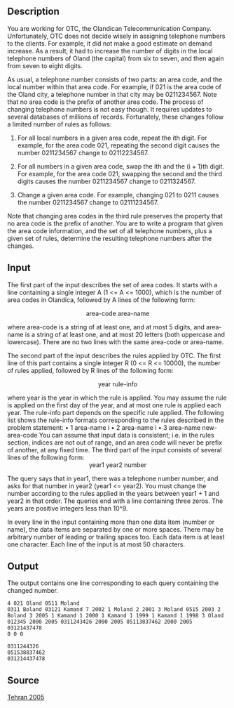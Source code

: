 <h2>Description</h2><p>You are working for OTC, the Olandican Telecommunication Company. Unfortunately, OTC does not decide wisely in assigning telephone numbers to the clients. For example, it did not make a good estimate on demand increase. As a result, it had to increase the number of digits in the local telephone numbers of Oland (the capital) from six to seven, and then again from seven to eight digits.
</p>
As usual, a telephone number consists of two parts: an area code, and the local number within that area code. For example, if 021 is the area code of the Oland city, a telephone number in that city may be 0211234567. Note that no area code is the prefix of another area code. The process of changing telephone numbers is not easy though. It requires updates to several databases of millions of records. Fortunately, these changes follow a limited number of rules as follows:

1. For all local numbers in a given area code, repeat the ith digit. For example, for the area code 021, repeating the second digit causes the number 0211234567 change to 02112234567.

2. For all numbers in a given area code, swap the ith and the (i + 1)th digit. For example, for the area code 021, swapping the second and the third digits causes the number 0211234567 change to 0211324567.

3. Change a given area code. For example, changing 021 to 0211 causes the number 0211234567 change to 02111234567.

Note that changing area codes in the third rule preserves the property that no area code is the prefix of another. You are to write a program that given the area code information, and the set of all telephone numbers, plus a given set of rules, determine the resulting telephone numbers after the changes.<h2>Input</h2><p>The first part of the input describes the set of area codes. It starts with a line containing a single integer A (1 &lt;= A &lt;= 1000), which is the number of area codes in Olandica, followed by A lines of the following form:
</p><center>area-code area-name</center><p>
</p>where area-code is a string of at least one, and at most 5 digits, and area-name is a string of at least one, and at most 20 letters (both uppercase and lowercase). There are no two lines with the same area-code or area-name.

The second part of the input describes the rules applied by OTC. The first line of this part contains a single integer R (0 &lt;= R &lt;= 10000), the number of rules applied, followed by R lines of the following form: 
<center>year rule-info</center><p>
</p>where year is the year in which the rule is applied. You may assume the rule is applied on the first day of the year, and at most one rule is applied each year. The rule-info part depends on the specific rule applied. The following list shows the rule-info formats corresponding to the rules described in the problem statement:
• 1 area-name i
• 2 area-name i
• 3 area-name new-area-code
You can assume that input data is consistent; i.e. in the rules section, indices are not out of range, and an area code will never be prefix of another, at any fixed time. The third part of the input consists of several lines of the following form:
<center>year1 year2 number</center><p>
</p>The query says that in year1, there was a telephone number number, and asks for that number in year2 (year1 &lt;= year2). You must change the number according to the rules applied in the years between year1 + 1 and year2 in that order. The queries end with a line containing three zeros. The years are positive integers less than 10^9.

In every line in the input containing more than one data item (number or name), the data items are separated by one or more spaces. There may be arbitrary number of leading or trailing spaces too. Each data item is at least one character. Each line of the input is at most 50 characters.<h2>Output</h2><p>The output contains one line corresponding to each query containing the changed number.</p><pre><code class="language-input1">4
021 Oland
0511 Moland
0311 Boland
03121 Kamand
7
2002 1 Moland 2
2001 3 Moland 0515
2003 2 Boland 3
2005 1 Kamand 1
2000 1 Kamand 1
1999 1 Kamand 1
1998 3 Oland 012345
2000 2005 0311243426
2000 2005 05113837462
2000 2005 03121437478
0 0 0</code></pre><pre><code class="language-output1">0311244326
051538837462
031214437478</code></pre><h2>Source</h2><a href="searchproblem?field=source&amp;key=Tehran+2005">Tehran 2005</a>